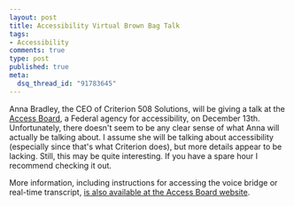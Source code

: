 ```yaml
--- 
layout: post
title: Accessibility Virtual Brown Bag Talk
tags: 
- Accessibility
comments: true
type: post
published: true
meta: 
  dsq_thread_id: "91783645"
---
```

Anna Bradley, the CEO of Criterion 508 Solutions, will be giving a talk at the <a href="http://www.access-board.gov/">Access Board</a>, a Federal agency for accessibility, on December 13th. Unfortunately, there doesn't seem to be any clear sense of what Anna will actually be talking about. I assume she will be talking about accessibility (especially since that's what Criterion does), but more details appear to be lacking. Still, this may be quite interesting. If you have a spare hour I recommend checking it out.

  More information, including instructions for accessing the voice bridge or real-time transcript, <a href="http://www.access-board.gov/sec508/training.htm">is also available at the Access Board website</a>.
